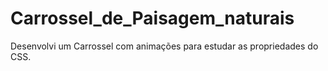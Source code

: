 # Carrossel_de_Paisagem_naturais
Desenvolvi um Carrossel com animações para estudar as propriedades do CSS.
